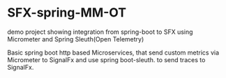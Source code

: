 # SFX-spring-MM-OT
demo project showing integration from spring-boot  to SFX using Micrometer and Spring Sleuth(Open Telemetry)

Basic spring boot http based Microservices, that send custom metrics via Micrometer to SignalFx and use spring boot-sleuth.  to  send traces to SignalFx.

